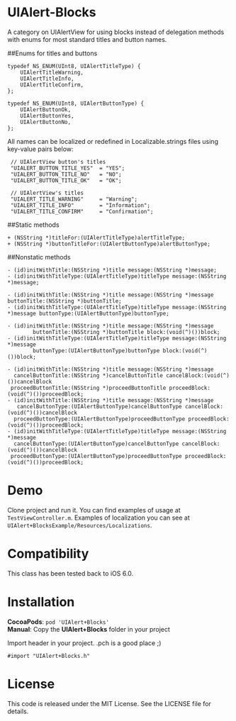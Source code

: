 UIAlert-Blocks
==============

A category on UIAlertView for using blocks instead of delegation methods with enums for most standard titles and button names.

##Enums for titles and buttons

```objc
typedef NS_ENUM(UInt8, UIAlertTitleType) {
    UIAlertTitleWarning,
    UIAlertTitleInfo,
    UIAlertTitleConfirm,
};

typedef NS_ENUM(UInt8, UIAlertButtonType) {
    UIAlertButtonOk,
    UIAlertButtonYes,
    UIAlertButtonNo,
};
```

All names can be localized or redefined in Localizable.strings files using key-value pairs below:

```objc
 // UIAlertView button's titles
 "UIALERT_BUTTON_TITLE_YES"  = "YES";
 "UIALERT_BUTTON_TITLE_NO"   = "NO";
 "UIALERT_BUTTON_TITLE_OK"   = "OK";
 
 // UIAlertView's titles
 "UIALERT_TITLE_WARNING"     = "Warning";
 "UIALERT_TITLE_INFO"        = "Information";
 "UIALERT_TITLE_CONFIRM"     = "Confirmation";
```

##Static methods

```objc
+ (NSString *)titleFor:(UIAlertTitleType)alertTitleType;
+ (NSString *)buttonTitleFor:(UIAlertButtonType)alertButtonType;
```

##Nonstatic methods

```objc
- (id)initWithTitle:(NSString *)title message:(NSString *)message;
- (id)initWithTitleType:(UIAlertTitleType)titleType message:(NSString *)message;

- (id)initWithTitle:(NSString *)title message:(NSString *)message buttonTitle:(NSString *)buttonTitle;
- (id)initWithTitleType:(UIAlertTitleType)titleType message:(NSString *)message buttonType:(UIAlertButtonType)buttonType;

- (id)initWithTitle:(NSString *)title message:(NSString *)message
        buttonTitle:(NSString *)buttonTitle block:(void(^)())block;
- (id)initWithTitleType:(UIAlertTitleType)titleType message:(NSString *)message
        buttonType:(UIAlertButtonType)buttonType block:(void(^)())block;

- (id)initWithTitle:(NSString *)title message:(NSString *)message
  cancelButtonTitle:(NSString *)cancelButtonTitle cancelBlock:(void(^)())cancelBlock
 proceedButtonTitle:(NSString *)proceedButtonTitle proceedBlock:(void(^)())proceedBlock;
- (id)initWithTitle:(NSString *)title message:(NSString *)message
   cancelButtonType:(UIAlertButtonType)cancelButtonType cancelBlock:(void(^)())cancelBlock
  proceedButtonType:(UIAlertButtonType)proceedButtonType proceedBlock:(void(^)())proceedBlock;
- (id)initWithTitleType:(UIAlertTitleType)titleType message:(NSString *)message
  cancelButtonType:(UIAlertButtonType)cancelButtonType cancelBlock:(void(^)())cancelBlock
 proceedButtonType:(UIAlertButtonType)proceedButtonType proceedBlock:(void(^)())proceedBlock;
```


Demo
====

Clone project and run it. You can find examples of usage at `TestViewController.m`. Examples of localization you can see at `UIAlert+BlocksExample/Resources/Localizations`.


Compatibility
=============

This class has been tested back to iOS 6.0.


Installation
============

__CocoaPods__: `pod 'UIAlert+Blocks'`<br />
__Manual__: Copy the __UIAlert+Blocks__ folder in your project<br />

Import header in your project. .pch is a good place ;)

    #import "UIAlert+Blocks.h"

License
=======

This code is released under the MIT License. See the LICENSE file for
details.
